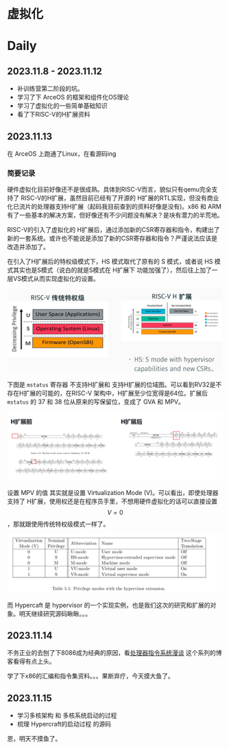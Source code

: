 # 虚拟化

# Daily

## 2023.11.8 - 2023.11.12

- 补训练营第二阶段的坑。
- 学习了下 ArceOS 的框架和组件化OS理论
- 学习了虚拟化的一些简单基础知识
- 看了下RISC-V的H扩展资料



## 2023.11.13

在 ArceOS 上跑通了Linux，在看源码ing

### 简要记录

硬件虚拟化目前好像还不是很成熟。具体到RISC-V而言，貌似只有qemu完全支持了 RISC-V的H扩展，虽然目前已经有了开源的 H扩展的RTL实现，但没有商业化已流片的处理器支持H扩展（起码我目前查到的资料好像是没有)。x86 和 ARM 有了一些基本的解决方案，但好像还有不少问题没有解决？是块有潜力的半荒地。

RISC-V的引入了虚拟化的 H扩展后，通过添加新的CSR寄存器和指令，构建出了新的一套系统。或许也不能说是添加了新的CSR寄存器和指令？严谨说法应该是改造并添加了。

在引入了H扩展后的特权级模式下，HS 模式取代了原有的 S 模式，或者说 HS 模式其实也是S模式（说白的就是S模式在 H扩展下 功能加强了），然后往上加了一层VS模式从而实现虚拟化的设置。

![image-20231114034016757](img/image-20231114034016757.png)

下图是 <code>mstatus</code> 寄存器 不支持H扩展和 支持H扩展的位域图。可以看到RV32是不存在H扩展的可能的，在RISC-V 架构中，H扩展至少位宽得是64位。扩展后 <code>mstatus</code> 的 37 和 38 位从原来的写保留位，变成了 GVA 和 MPV。

![image-20231114043302766](img/image-20231114043302766.png)

设置 MPV 的值 其实就是设置 Virtualization Mode (V)。可以看出，即使处理器支持了 H扩展，使用权还是在程序员手里，不想用硬件虚拟化的话可以直接设置 $$V = 0$$ ，那就跟使用传统特权级模式一样了。

![image-20231114044005127](img/image-20231114044005127.png)

而 Hypercaft 是 hypervisor 的一个实现实例，也是我们这次的研究和扩展的对象。明天继续研究源码瞅瞅。。。

## 2023.11.14

不务正业的去刨了下8086成为经典的原因，看[处理器指令系统漫谈](https://blog.sciencenet.cn/blog-102148-1190924.html) 这个系列的博客看得有点上头。

学了下x86的汇编和指令集资料。。。果断弃疗，今天摸大鱼了。

## 2023.11.15

- 学习多核架构 和 多核系统启动的过程
- 梳理 Hypercraft的启动过程 的源码

恩，明天不摸鱼了。



